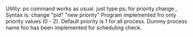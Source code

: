 Utility:
ps command works as usual.
just type ps;
for priority change ,
Syntax is:
change "pid" "new priority"
Program implemented fro only priority values (0 - 2).
Default priority is 1 for all process.
Dummy process name foo has been implemented for scheduling check.
